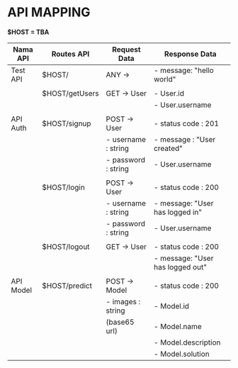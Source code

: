 # API MAPPING

**$HOST = TBA**

|  Nama API  |   Routes API   |     Request Data     |        Response Data             |
|------------|----------------|----------------------|----------------------------------|
| Test API   | $HOST/         | ANY ->               | - message: "hello world"         |
|            |                |                      |                                  |
|            | $HOST/getUsers | GET -> User          | - User.id                        |
|            |                |                      | - User.username                  |
|            |                |                      |                                  |
| API Auth   | $HOST/signup   | POST -> User         | - status code : 201              |
|            |                | - username : string  | - message : "User created"       |
|            |                | - password : string  | - User.username                  |
|            |                |                      |                                  |
|            | $HOST/login    | POST -> User         | - status code : 200              |
|            |                | - username : string  | - message: "User has logged in"  |
|            |                | - password : string  | - User.username                  |
|            |                |                      |                                  |
|            | $HOST/logout   | GET -> User          | - status code : 200              |
|            |                |                      | - message: "User has logged out" |
|            |                |                      |                                  |
| API Model  | $HOST/predict  | POST -> Model        | - status code : 200              |
|            |                | - images : string    | - Model.id                       |
|            |                |   (base65 url)       | - Model.name                     |
|            |                |                      | - Model.description              |
|            |                |                      | - Model.solution                 |